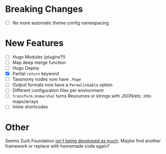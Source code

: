 # Breaking Changes

- [ ] No more automatic theme config namespacing

# New Features

- [ ] Hugo Modules (plugins?!)
- [ ] Map deep merge function
- [ ] Hugo Deploy
- [x] Partial `return` keyword
- [ ] Taxonomy nodes now have `.Page`
- [ ] Output formats now have a `Permalinkable` option
- [ ] Different configuration files per environment
- [ ] `transform.Unmarshal` turns Resources or strings with JSON/etc. into maps/arrays
- [ ] Inline shortcodes

# Other

Seems Zurb Foundation [isn't being developed as much](https://github.com/zurb/foundation-sites/issues/11767). Maybe find another framework or replace with homemade code again?
